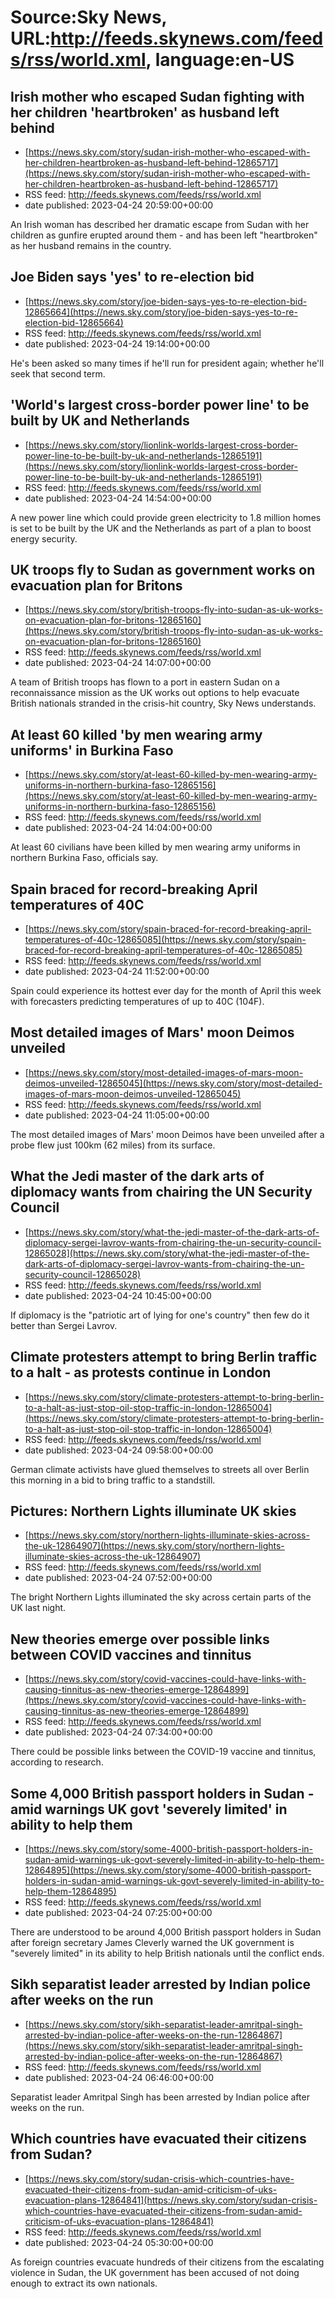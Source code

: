# Source:Sky News, URL:http://feeds.skynews.com/feeds/rss/world.xml, language:en-US

## Irish mother who escaped Sudan fighting with her children 'heartbroken' as husband left behind
 - [https://news.sky.com/story/sudan-irish-mother-who-escaped-with-her-children-heartbroken-as-husband-left-behind-12865717](https://news.sky.com/story/sudan-irish-mother-who-escaped-with-her-children-heartbroken-as-husband-left-behind-12865717)
 - RSS feed: http://feeds.skynews.com/feeds/rss/world.xml
 - date published: 2023-04-24 20:59:00+00:00

An Irish woman has described her dramatic escape from Sudan with her children as gunfire erupted around them - and has been left "heartbroken" as her husband remains in the country.

## Joe Biden says 'yes' to re-election bid
 - [https://news.sky.com/story/joe-biden-says-yes-to-re-election-bid-12865664](https://news.sky.com/story/joe-biden-says-yes-to-re-election-bid-12865664)
 - RSS feed: http://feeds.skynews.com/feeds/rss/world.xml
 - date published: 2023-04-24 19:14:00+00:00

He's been asked so many times if he'll run for president again; whether he'll seek that second term.

## 'World's largest cross-border power line' to be built by UK and Netherlands
 - [https://news.sky.com/story/lionlink-worlds-largest-cross-border-power-line-to-be-built-by-uk-and-netherlands-12865191](https://news.sky.com/story/lionlink-worlds-largest-cross-border-power-line-to-be-built-by-uk-and-netherlands-12865191)
 - RSS feed: http://feeds.skynews.com/feeds/rss/world.xml
 - date published: 2023-04-24 14:54:00+00:00

A new power line which could provide green electricity to 1.8 million homes is set to be built by the UK and the Netherlands as part of a plan to boost energy security.

## UK troops fly to Sudan as government works on evacuation plan for Britons
 - [https://news.sky.com/story/british-troops-fly-into-sudan-as-uk-works-on-evacuation-plan-for-britons-12865160](https://news.sky.com/story/british-troops-fly-into-sudan-as-uk-works-on-evacuation-plan-for-britons-12865160)
 - RSS feed: http://feeds.skynews.com/feeds/rss/world.xml
 - date published: 2023-04-24 14:07:00+00:00

A team of British troops has flown to a port in eastern Sudan on a reconnaissance mission as the UK works out options to help evacuate British nationals stranded in the crisis-hit country, Sky News understands.

## At least 60 killed 'by men wearing army uniforms' in Burkina Faso
 - [https://news.sky.com/story/at-least-60-killed-by-men-wearing-army-uniforms-in-northern-burkina-faso-12865156](https://news.sky.com/story/at-least-60-killed-by-men-wearing-army-uniforms-in-northern-burkina-faso-12865156)
 - RSS feed: http://feeds.skynews.com/feeds/rss/world.xml
 - date published: 2023-04-24 14:04:00+00:00

At least 60 civilians have been killed by men wearing army uniforms&#160;in northern Burkina Faso, officials say.

## Spain braced for record-breaking April temperatures of 40C
 - [https://news.sky.com/story/spain-braced-for-record-breaking-april-temperatures-of-40c-12865085](https://news.sky.com/story/spain-braced-for-record-breaking-april-temperatures-of-40c-12865085)
 - RSS feed: http://feeds.skynews.com/feeds/rss/world.xml
 - date published: 2023-04-24 11:52:00+00:00

Spain could experience its hottest ever day for the month of April this week with forecasters predicting temperatures of up to 40C (104F).

## Most detailed images of Mars' moon Deimos unveiled
 - [https://news.sky.com/story/most-detailed-images-of-mars-moon-deimos-unveiled-12865045](https://news.sky.com/story/most-detailed-images-of-mars-moon-deimos-unveiled-12865045)
 - RSS feed: http://feeds.skynews.com/feeds/rss/world.xml
 - date published: 2023-04-24 11:05:00+00:00

The most detailed images of Mars' moon Deimos have been unveiled after a probe flew just 100km (62 miles) from its surface.

## What the Jedi master of the dark arts of diplomacy wants from chairing the UN Security Council
 - [https://news.sky.com/story/what-the-jedi-master-of-the-dark-arts-of-diplomacy-sergei-lavrov-wants-from-chairing-the-un-security-council-12865028](https://news.sky.com/story/what-the-jedi-master-of-the-dark-arts-of-diplomacy-sergei-lavrov-wants-from-chairing-the-un-security-council-12865028)
 - RSS feed: http://feeds.skynews.com/feeds/rss/world.xml
 - date published: 2023-04-24 10:45:00+00:00

If diplomacy is the "patriotic art of lying for one's country" then few do it better than Sergei Lavrov.

## Climate protesters attempt to bring Berlin traffic to a halt - as protests continue in London
 - [https://news.sky.com/story/climate-protesters-attempt-to-bring-berlin-to-a-halt-as-just-stop-oil-stop-traffic-in-london-12865004](https://news.sky.com/story/climate-protesters-attempt-to-bring-berlin-to-a-halt-as-just-stop-oil-stop-traffic-in-london-12865004)
 - RSS feed: http://feeds.skynews.com/feeds/rss/world.xml
 - date published: 2023-04-24 09:58:00+00:00

German climate activists have glued themselves to streets all over Berlin this morning in a bid to bring traffic to a standstill.

## Pictures: Northern Lights illuminate UK skies
 - [https://news.sky.com/story/northern-lights-illuminate-skies-across-the-uk-12864907](https://news.sky.com/story/northern-lights-illuminate-skies-across-the-uk-12864907)
 - RSS feed: http://feeds.skynews.com/feeds/rss/world.xml
 - date published: 2023-04-24 07:52:00+00:00

The bright Northern Lights illuminated the sky across certain parts of the UK last night.

## New theories emerge over possible links between COVID vaccines and tinnitus
 - [https://news.sky.com/story/covid-vaccines-could-have-links-with-causing-tinnitus-as-new-theories-emerge-12864899](https://news.sky.com/story/covid-vaccines-could-have-links-with-causing-tinnitus-as-new-theories-emerge-12864899)
 - RSS feed: http://feeds.skynews.com/feeds/rss/world.xml
 - date published: 2023-04-24 07:34:00+00:00

There could be possible links between the COVID-19 vaccine and tinnitus, according to research.

## Some 4,000 British passport holders in Sudan - amid warnings UK govt 'severely limited' in ability to help them
 - [https://news.sky.com/story/some-4000-british-passport-holders-in-sudan-amid-warnings-uk-govt-severely-limited-in-ability-to-help-them-12864895](https://news.sky.com/story/some-4000-british-passport-holders-in-sudan-amid-warnings-uk-govt-severely-limited-in-ability-to-help-them-12864895)
 - RSS feed: http://feeds.skynews.com/feeds/rss/world.xml
 - date published: 2023-04-24 07:25:00+00:00

There are understood to be around 4,000 British passport holders in Sudan after foreign secretary James Cleverly warned the UK government is "severely limited" in its ability to help British nationals until the conflict ends.

## Sikh separatist leader arrested by Indian police after weeks on the run
 - [https://news.sky.com/story/sikh-separatist-leader-amritpal-singh-arrested-by-indian-police-after-weeks-on-the-run-12864867](https://news.sky.com/story/sikh-separatist-leader-amritpal-singh-arrested-by-indian-police-after-weeks-on-the-run-12864867)
 - RSS feed: http://feeds.skynews.com/feeds/rss/world.xml
 - date published: 2023-04-24 06:46:00+00:00

Separatist leader Amritpal Singh has been arrested by Indian police after weeks on the run.

## Which countries have evacuated their citizens from Sudan?
 - [https://news.sky.com/story/sudan-crisis-which-countries-have-evacuated-their-citizens-from-sudan-amid-criticism-of-uks-evacuation-plans-12864841](https://news.sky.com/story/sudan-crisis-which-countries-have-evacuated-their-citizens-from-sudan-amid-criticism-of-uks-evacuation-plans-12864841)
 - RSS feed: http://feeds.skynews.com/feeds/rss/world.xml
 - date published: 2023-04-24 05:30:00+00:00

As foreign countries evacuate hundreds of their citizens from the escalating violence in Sudan, the UK government has been accused of not doing enough to extract its own nationals.

